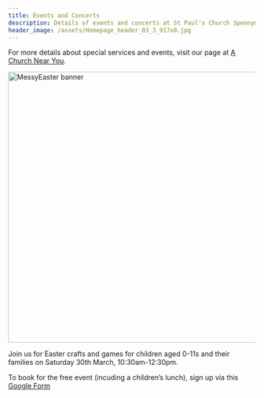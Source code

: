 ```yaml
---
title: Events and Concerts
description: Details of events and concerts at St Paul's Church Spennymoor.
header_image: /assets/Homepage_header_03_3_917x0.jpg
---
```

For more details about special services and events, visit our page at [A Church Near You](https://www.achurchnearyou.com/church/13565/).

<img width="550" alt="MessyEaster banner" src="https://github.com/stpaulsspennymoor/stpaulsspennymoor.github.io/assets/139633336/d1c97cee-26e1-4c43-82ad-7645b05208f4">

Join us for Easter crafts and games for children aged 0-11s and their families on Saturday 30th March, 10:30am-12:30pm.

To book for the free event (incuding a children’s lunch), sign up via this [Google Form](https://forms.gle/2cNW2dmqYVyn6BM97)
